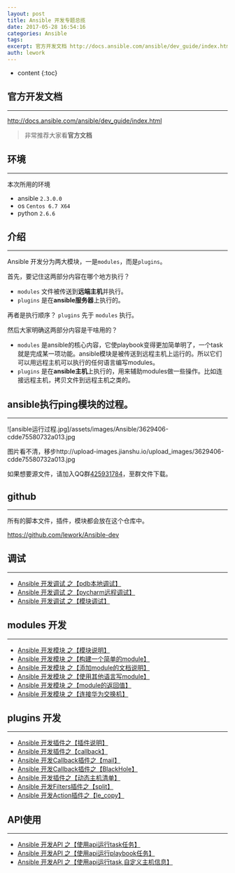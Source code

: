 ```yaml
---
layout: post
title: Ansible 开发专题总揽
date: 2017-05-28 16:54:16
categories: Ansible
tags:
excerpt: 官方开发文档 http://docs.ansible.com/ansible/dev_guide/index.html 非常推荐大家看官方文档 ...
auth: lework
---
```

* content
{:toc}

## 官方开发文档
----
http://docs.ansible.com/ansible/dev_guide/index.html

> 非常推荐大家看**官方文档**

## 环境
----
本次所用的环境
- ansible `2.3.0.0`
- os `Centos 6.7 X64`
- python `2.6.6`

## 介绍
----
Ansible 开发分为两大模块，一是`modules`，而是`plugins`。

首先，要记住这两部分内容在哪个地方执行？
- `modules` 文件被传送到**远端主机**并执行。
- `plugins` 是在**ansible服务器**上执行的。

再者是执行顺序？
`plugins` 先于 `modules` 执行。

然后大家明确这两部分内容是干啥用的？
- `modules` 是ansible的核心内容，它使playbook变得更加简单明了，一个task就是完成某一项功能。ansible模块是被传送到远程主机上运行的。所以它们可以用远程主机可以执行的任何语言编写modules。
- `plugins` 是在**ansible主机**上执行的，用来辅助modules做一些操作。比如连接远程主机，拷贝文件到远程主机之类的。


## ansible执行ping模块的过程。
----
![ansible运行过程.jpg]/assets/images/Ansible/3629406-cdde75580732a013.jpg

图片看不清，移步http://upload-images.jianshu.io/upload_images/3629406-cdde75580732a013.jpg

如果想要源文件，请加入QQ群[425931784](http://shang.qq.com/wpa/qunwpa?idkey=47638ae0b21fc2b1e714939524706b1fc405bc04cbd9426a8bcc9ed3d0c83954)，至群文件下载。

## github
---
所有的脚本文件，插件，模块都会放在这个仓库中。

https://github.com/lework/Ansible-dev

## 调试
----
- [Ansible 开发调试 之【pdb本地调试】](http://www.jianshu.com/p/37a0e64a8242)
- [Ansible 开发调试 之【pycharm远程调试】](http://www.jianshu.com/p/8f06b45d8e0c)
- [Ansible 开发调试 之【模块调试】](http://www.jianshu.com/p/5d65a8a0088a)

## modules 开发
----
- [Ansible 开发模块 之【模块说明】](http://www.jianshu.com/p/fd8ae373fc99)
- [Ansible 开发模块 之【构建一个简单的module】](http://www.jianshu.com/p/7d89b4f8c140)
- [Ansible 开发模块 之【添加module的文档说明】](http://www.jianshu.com/p/95a7c0a57dbc)
- [Ansible 开发模块 之【使用其他语言写module】](http://www.jianshu.com/p/6676377b6e25)
- [Ansible 开发模块 之【module的返回值】](http://www.jianshu.com/p/6771cd8851e6)
- [Ansible 开发模块 之【连接华为交换机】](http://www.jianshu.com/p/f72b79b0d3f9)

## plugins 开发
----
- [Ansible 开发插件之【插件说明】](http://www.jianshu.com/p/c5abe3e575b5)
- [Ansible 开发插件之【callback】](http://www.jianshu.com/p/455c58cf3758)
- [Ansible 开发Callback插件之【mail】](http://www.jianshu.com/p/ed1d9d00b007)
- [Ansible 开发Callback插件之【BlackHole】](https://www.jianshu.com/p/6db8d132c15d)
- [Ansible 开发插件之【动态主机清单】](http://www.jianshu.com/p/706c98215c02)
- [Ansible 开发Filters插件之【split】](http://www.jianshu.com/p/76ecddd89aa9)
- [Ansible 开发Action插件之【le_copy】](http://www.jianshu.com/p/bd0d212d58e9)

## API使用
---
- [Ansible 开发API 之【使用api运行task任务】](http://www.jianshu.com/p/62b6d2325648)
- [Ansible 开发API 之【使用api运行playbook任务】](http://www.jianshu.com/p/c1af78d75f45)
- [Ansible 开发API 之【使用api运行task,自定义主机信息】](http://www.jianshu.com/p/2ebaedfc743e)
